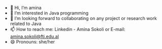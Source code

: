 - 👋 Hi, I’m amina
- 👀 I’m interested in Java programming
- 💞️ I’m looking forward to collaborating on any project or research work related to Java
- 📫 How to reach me: Linkedin - Amina Sokoli or E-mail: amina.sokoli@fti.edu.al
- 😄 Pronouns: she/her

